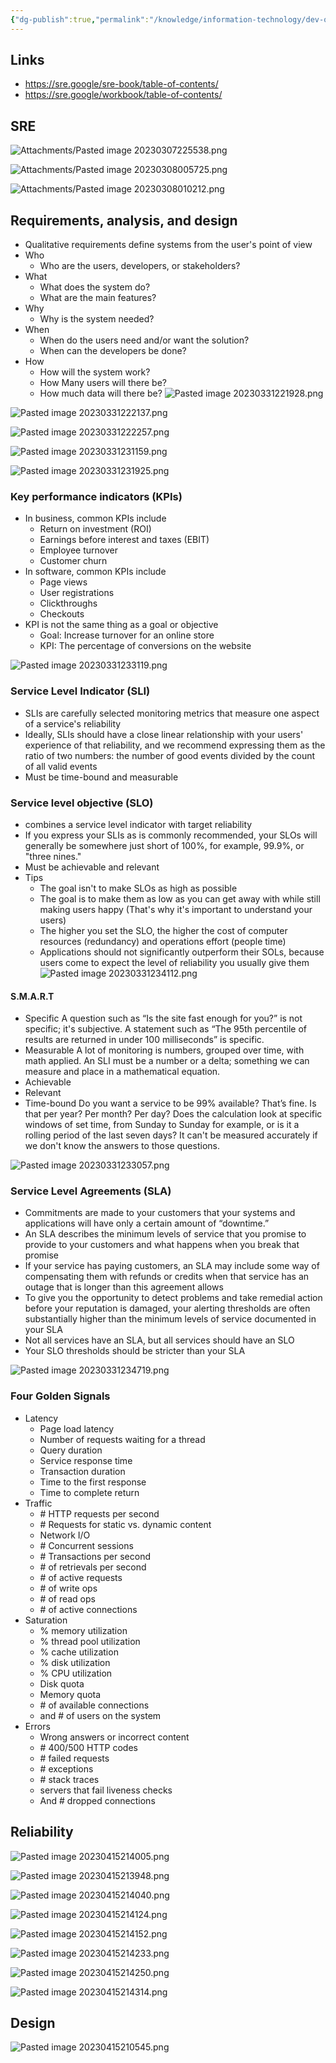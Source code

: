 ```yaml
---
{"dg-publish":true,"permalink":"/knowledge/information-technology/dev-ops/sre/","dgPassFrontmatter":true}
---
```


## Links
- https://sre.google/sre-book/table-of-contents/
- https://sre.google/workbook/table-of-contents/
## SRE
![Attachments/Pasted image 20230307225538.png](/img/user/Attachments/Pasted%20image%2020230307225538.png)

![Attachments/Pasted image 20230308005725.png](/img/user/Attachments/Pasted%20image%2020230308005725.png)

![Attachments/Pasted image 20230308010212.png](/img/user/Attachments/Pasted%20image%2020230308010212.png)
## Requirements, analysis, and design
- Qualitative requirements define systems from the user's point of view
- Who
	- Who are the users, developers, or stakeholders?
- What
	- What does the system do?
	- What are the main features?
- Why
	- Why is the system needed?
- When
	- When do the users need and/or want the solution?
	- When can the developers be done?
- How
	- How will the system work?
	- How Many users will there be?
	- How much data will there be?
![Pasted image 20230331221928.png](/img/user/Attachments/Pasted%20image%2020230331221928.png)

![Pasted image 20230331222137.png](/img/user/Attachments/Pasted%20image%2020230331222137.png)

![Pasted image 20230331222257.png](/img/user/Attachments/Pasted%20image%2020230331222257.png)

![Pasted image 20230331231159.png](/img/user/Attachments/Pasted%20image%2020230331231159.png)

![Pasted image 20230331231925.png](/img/user/Attachments/Pasted%20image%2020230331231925.png)

### Key performance indicators (KPIs)
- In business, common KPIs include
	- Return on investment (ROI)
	- Earnings before interest and taxes (EBIT)
	- Employee turnover
	- Customer churn
- In software, common KPIs include
	- Page views
	- User registrations
	- Clickthroughs
	- Checkouts
- KPI is not the same thing as a goal or objective
	- Goal: Increase turnover for an online store
	- KPI: The percentage of conversions on the website

![Pasted image 20230331233119.png](/img/user/Attachments/Pasted%20image%2020230331233119.png)
### Service Level Indicator (SLI)
- SLIs are carefully selected monitoring metrics that measure one aspect of a service's reliability
- Ideally, SLIs should have a close linear relationship with your users' experience of that reliability, and we recommend expressing them as the ratio of two numbers: the number of good events divided by the count of all valid events
- Must be time-bound and measurable
### Service level objective (SLO)
- combines a service level indicator with target reliability
- If you express your SLIs as is commonly recommended, your SLOs will generally be somewhere just short of 100%, for example, 99.9%, or "three nines."
- Must be achievable and relevant
- Tips
	- The goal isn't to make SLOs as high as possible
	- The goal is to make them as low as you can get away with while still making users happy (That's why it's important to understand your users)
	- The higher you set the SLO, the higher the cost of computer resources (redundancy) and operations effort (people time)
	- Applications should not significantly outperform their SOLs, because users come to expect the level of reliability you usually give them
![Pasted image 20230331234112.png](/img/user/Attachments/Pasted%20image%2020230331234112.png)
#### S.M.A.R.T
- Specific
	  A question such as “Is the site fast enough for you?” is not specific; it's subjective. A statement such as “The 95th percentile of results are returned in under 100 milliseconds” is specific.
- Measurable
	  A lot of monitoring is numbers, grouped over time, with math applied. An SLI must be a number or a delta; something we can measure and place in a mathematical equation.
- Achievable
- Relevant
- Time-bound
	  Do you want a service to be 99% available? That’s fine. Is that per year? Per month? Per day? Does the calculation look at specific windows of set time, from Sunday to Sunday for example, or is it a rolling period of the last seven days? It can't be measured accurately if we don't know the answers to those questions.

![Pasted image 20230331233057.png](/img/user/Attachments/Pasted%20image%2020230331233057.png)
### Service Level Agreements (SLA)
- Commitments are made to your customers that your systems and applications will have only a certain amount of “downtime.”
- An SLA describes the minimum levels of service that you promise to provide to your customers and what happens when you break that promise
- If your service has paying customers, an SLA may include some way of compensating them with refunds or credits when that service has an outage that is longer than this agreement allows
- To give you the opportunity to detect problems and take remedial action before your reputation is damaged, your alerting thresholds are often substantially higher than the minimum levels of service documented in your SLA
- Not all services have an SLA, but all services should have an SLO
- Your SLO thresholds should be stricter than your SLA

![Pasted image 20230331234719.png](/img/user/Attachments/Pasted%20image%2020230331234719.png)
### Four Golden Signals
- Latency
	- Page load latency
	- Number of requests waiting for a thread
	- Query duration
	- Service response time
	- Transaction duration
	- Time to the first response
	- Time to complete return
- Traffic
	- \# HTTP requests per second
	- \# Requests for static vs. dynamic content
	- Network I/O
	- \# Concurrent sessions
	- \# Transactions per second
	- \# of retrievals per second
	- \# of active requests
	- \# of write ops
	- \# of read ops
	- \# of active connections
- Saturation
	- % memory utilization
	- % thread pool utilization
	- % cache utilization
	- % disk utilization
	- % CPU utilization
	- Disk quota
	- Memory quota
	- \# of available connections
	- and \# of users on the system
- Errors
	- Wrong answers or incorrect content
	- \# 400/500 HTTP codes
	- \# failed requests
	- \# exceptions
	- \# stack traces
	- servers that fail liveness checks
	- And \# dropped connections
## Reliability
![Pasted image 20230415214005.png](/img/user/Attachments/Pasted%20image%2020230415214005.png)

![Pasted image 20230415213948.png](/img/user/Attachments/Pasted%20image%2020230415213948.png)

![Pasted image 20230415214040.png](/img/user/Attachments/Pasted%20image%2020230415214040.png)

![Pasted image 20230415214124.png](/img/user/Attachments/Pasted%20image%2020230415214124.png)

![Pasted image 20230415214152.png](/img/user/Attachments/Pasted%20image%2020230415214152.png)

![Pasted image 20230415214233.png](/img/user/Attachments/Pasted%20image%2020230415214233.png)

![Pasted image 20230415214250.png](/img/user/Attachments/Pasted%20image%2020230415214250.png)

![Pasted image 20230415214314.png](/img/user/Attachments/Pasted%20image%2020230415214314.png)
## Design
![Pasted image 20230415210545.png](/img/user/Attachments/Pasted%20image%2020230415210545.png)